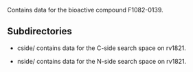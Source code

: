 Contains data for the bioactive compound F1082-0139.

## Subdirectories

- cside/ contains data for the C-side search space on rv1821.

- nside/ contains data for the N-side search space on rv1821.

